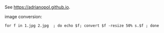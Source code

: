 See https://adrianopol.github.io.

image conversion:

```
for f in 1.jpg 2.jpg  ; do echo $f; convert $f -resize 50% s.$f ; done
```
